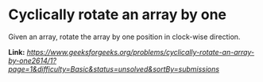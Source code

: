 # Cyclically rotate an array by one
Given an array, rotate the array by one position in clock-wise direction.

**Link:** _https://www.geeksforgeeks.org/problems/cyclically-rotate-an-array-by-one2614/1?page=1&difficulty=Basic&status=unsolved&sortBy=submissions_
